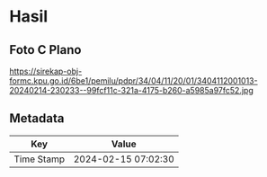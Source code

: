 # Hasil

## Foto C Plano

https://sirekap-obj-formc.kpu.go.id/6be1/pemilu/pdpr/34/04/11/20/01/3404112001013-20240214-230233--99fcf11c-321a-4175-b260-a5985a97fc52.jpg


## Metadata

| Key        | Value               |
| ---------- | ------------------- |
| Time Stamp | 2024-02-15 07:02:30 |



